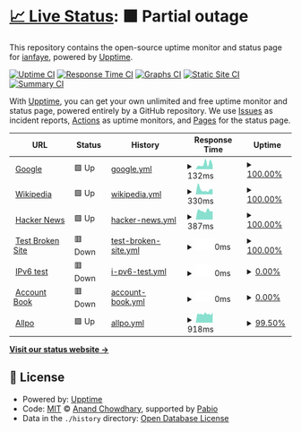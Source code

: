 # [📈 Live Status](https://robin536180.github.io/upptime_custom): <!--live status--> **🟧 Partial outage**

This repository contains the open-source uptime monitor and status page for [ianfaye](https://robin536180.github.io/upptime_custom), powered by [Upptime](https://github.com/upptime/upptime).

[![Uptime CI](https://github.com/robin536180/upptime_custom/workflows/Uptime%20CI/badge.svg)](https://github.com/robin536180/upptime_custom/actions?query=workflow%3A%22Uptime+CI%22)
[![Response Time CI](https://github.com/robin536180/upptime_custom/workflows/Response%20Time%20CI/badge.svg)](https://github.com/robin536180/upptime_custom/actions?query=workflow%3A%22Response+Time+CI%22)
[![Graphs CI](https://github.com/robin536180/upptime_custom/workflows/Graphs%20CI/badge.svg)](https://github.com/robin536180/upptime_custom/actions?query=workflow%3A%22Graphs+CI%22)
[![Static Site CI](https://github.com/robin536180/upptime_custom/workflows/Static%20Site%20CI/badge.svg)](https://github.com/robin536180/upptime_custom/actions?query=workflow%3A%22Static+Site+CI%22)
[![Summary CI](https://github.com/robin536180/upptime_custom/workflows/Summary%20CI/badge.svg)](https://github.com/robin536180/upptime_custom/actions?query=workflow%3A%22Summary+CI%22)

With [Upptime](https://upptime.js.org), you can get your own unlimited and free uptime monitor and status page, powered entirely by a GitHub repository. We use [Issues](https://github.com/robin536180/upptime_custom/issues) as incident reports, [Actions](https://github.com/robin536180/upptime_custom/actions) as uptime monitors, and [Pages](https://robin536180.github.io/upptime_custom) for the status page.

<!--start: status pages-->
<!-- This summary is generated by Upptime (https://github.com/upptime/upptime) -->
<!-- Do not edit this manually, your changes will be overwritten -->
<!-- prettier-ignore -->
| URL | Status | History | Response Time | Uptime |
| --- | ------ | ------- | ------------- | ------ |
| <img alt="" src="https://icons.duckduckgo.com/ip3/www.google.com.ico" height="13"> [Google](https://www.google.com) | 🟩 Up | [google.yml](https://github.com/robin536180/upptime_custom/commits/HEAD/history/google.yml) | <details><summary><img alt="Response time graph" src="./graphs/google/response-time-week.png" height="20"> 132ms</summary><br><a href="https://robin536180.github.io/upptime_custom/history/google"><img alt="Response time 94" src="https://img.shields.io/endpoint?url=https%3A%2F%2Fraw.githubusercontent.com%2Frobin536180%2Fupptime_custom%2FHEAD%2Fapi%2Fgoogle%2Fresponse-time.json"></a><br><a href="https://robin536180.github.io/upptime_custom/history/google"><img alt="24-hour response time 73" src="https://img.shields.io/endpoint?url=https%3A%2F%2Fraw.githubusercontent.com%2Frobin536180%2Fupptime_custom%2FHEAD%2Fapi%2Fgoogle%2Fresponse-time-day.json"></a><br><a href="https://robin536180.github.io/upptime_custom/history/google"><img alt="7-day response time 132" src="https://img.shields.io/endpoint?url=https%3A%2F%2Fraw.githubusercontent.com%2Frobin536180%2Fupptime_custom%2FHEAD%2Fapi%2Fgoogle%2Fresponse-time-week.json"></a><br><a href="https://robin536180.github.io/upptime_custom/history/google"><img alt="30-day response time 105" src="https://img.shields.io/endpoint?url=https%3A%2F%2Fraw.githubusercontent.com%2Frobin536180%2Fupptime_custom%2FHEAD%2Fapi%2Fgoogle%2Fresponse-time-month.json"></a><br><a href="https://robin536180.github.io/upptime_custom/history/google"><img alt="1-year response time 94" src="https://img.shields.io/endpoint?url=https%3A%2F%2Fraw.githubusercontent.com%2Frobin536180%2Fupptime_custom%2FHEAD%2Fapi%2Fgoogle%2Fresponse-time-year.json"></a></details> | <details><summary><a href="https://robin536180.github.io/upptime_custom/history/google">100.00%</a></summary><a href="https://robin536180.github.io/upptime_custom/history/google"><img alt="All-time uptime 100.00%" src="https://img.shields.io/endpoint?url=https%3A%2F%2Fraw.githubusercontent.com%2Frobin536180%2Fupptime_custom%2FHEAD%2Fapi%2Fgoogle%2Fuptime.json"></a><br><a href="https://robin536180.github.io/upptime_custom/history/google"><img alt="24-hour uptime 100.00%" src="https://img.shields.io/endpoint?url=https%3A%2F%2Fraw.githubusercontent.com%2Frobin536180%2Fupptime_custom%2FHEAD%2Fapi%2Fgoogle%2Fuptime-day.json"></a><br><a href="https://robin536180.github.io/upptime_custom/history/google"><img alt="7-day uptime 100.00%" src="https://img.shields.io/endpoint?url=https%3A%2F%2Fraw.githubusercontent.com%2Frobin536180%2Fupptime_custom%2FHEAD%2Fapi%2Fgoogle%2Fuptime-week.json"></a><br><a href="https://robin536180.github.io/upptime_custom/history/google"><img alt="30-day uptime 100.00%" src="https://img.shields.io/endpoint?url=https%3A%2F%2Fraw.githubusercontent.com%2Frobin536180%2Fupptime_custom%2FHEAD%2Fapi%2Fgoogle%2Fuptime-month.json"></a><br><a href="https://robin536180.github.io/upptime_custom/history/google"><img alt="1-year uptime 100.00%" src="https://img.shields.io/endpoint?url=https%3A%2F%2Fraw.githubusercontent.com%2Frobin536180%2Fupptime_custom%2FHEAD%2Fapi%2Fgoogle%2Fuptime-year.json"></a></details>
| <img alt="" src="https://icons.duckduckgo.com/ip3/en.wikipedia.org.ico" height="13"> [Wikipedia](https://en.wikipedia.org) | 🟩 Up | [wikipedia.yml](https://github.com/robin536180/upptime_custom/commits/HEAD/history/wikipedia.yml) | <details><summary><img alt="Response time graph" src="./graphs/wikipedia/response-time-week.png" height="20"> 330ms</summary><br><a href="https://robin536180.github.io/upptime_custom/history/wikipedia"><img alt="Response time 256" src="https://img.shields.io/endpoint?url=https%3A%2F%2Fraw.githubusercontent.com%2Frobin536180%2Fupptime_custom%2FHEAD%2Fapi%2Fwikipedia%2Fresponse-time.json"></a><br><a href="https://robin536180.github.io/upptime_custom/history/wikipedia"><img alt="24-hour response time 660" src="https://img.shields.io/endpoint?url=https%3A%2F%2Fraw.githubusercontent.com%2Frobin536180%2Fupptime_custom%2FHEAD%2Fapi%2Fwikipedia%2Fresponse-time-day.json"></a><br><a href="https://robin536180.github.io/upptime_custom/history/wikipedia"><img alt="7-day response time 330" src="https://img.shields.io/endpoint?url=https%3A%2F%2Fraw.githubusercontent.com%2Frobin536180%2Fupptime_custom%2FHEAD%2Fapi%2Fwikipedia%2Fresponse-time-week.json"></a><br><a href="https://robin536180.github.io/upptime_custom/history/wikipedia"><img alt="30-day response time 276" src="https://img.shields.io/endpoint?url=https%3A%2F%2Fraw.githubusercontent.com%2Frobin536180%2Fupptime_custom%2FHEAD%2Fapi%2Fwikipedia%2Fresponse-time-month.json"></a><br><a href="https://robin536180.github.io/upptime_custom/history/wikipedia"><img alt="1-year response time 256" src="https://img.shields.io/endpoint?url=https%3A%2F%2Fraw.githubusercontent.com%2Frobin536180%2Fupptime_custom%2FHEAD%2Fapi%2Fwikipedia%2Fresponse-time-year.json"></a></details> | <details><summary><a href="https://robin536180.github.io/upptime_custom/history/wikipedia">100.00%</a></summary><a href="https://robin536180.github.io/upptime_custom/history/wikipedia"><img alt="All-time uptime 100.00%" src="https://img.shields.io/endpoint?url=https%3A%2F%2Fraw.githubusercontent.com%2Frobin536180%2Fupptime_custom%2FHEAD%2Fapi%2Fwikipedia%2Fuptime.json"></a><br><a href="https://robin536180.github.io/upptime_custom/history/wikipedia"><img alt="24-hour uptime 100.00%" src="https://img.shields.io/endpoint?url=https%3A%2F%2Fraw.githubusercontent.com%2Frobin536180%2Fupptime_custom%2FHEAD%2Fapi%2Fwikipedia%2Fuptime-day.json"></a><br><a href="https://robin536180.github.io/upptime_custom/history/wikipedia"><img alt="7-day uptime 100.00%" src="https://img.shields.io/endpoint?url=https%3A%2F%2Fraw.githubusercontent.com%2Frobin536180%2Fupptime_custom%2FHEAD%2Fapi%2Fwikipedia%2Fuptime-week.json"></a><br><a href="https://robin536180.github.io/upptime_custom/history/wikipedia"><img alt="30-day uptime 100.00%" src="https://img.shields.io/endpoint?url=https%3A%2F%2Fraw.githubusercontent.com%2Frobin536180%2Fupptime_custom%2FHEAD%2Fapi%2Fwikipedia%2Fuptime-month.json"></a><br><a href="https://robin536180.github.io/upptime_custom/history/wikipedia"><img alt="1-year uptime 100.00%" src="https://img.shields.io/endpoint?url=https%3A%2F%2Fraw.githubusercontent.com%2Frobin536180%2Fupptime_custom%2FHEAD%2Fapi%2Fwikipedia%2Fuptime-year.json"></a></details>
| <img alt="" src="https://icons.duckduckgo.com/ip3/news.ycombinator.com.ico" height="13"> [Hacker News](https://news.ycombinator.com) | 🟩 Up | [hacker-news.yml](https://github.com/robin536180/upptime_custom/commits/HEAD/history/hacker-news.yml) | <details><summary><img alt="Response time graph" src="./graphs/hacker-news/response-time-week.png" height="20"> 387ms</summary><br><a href="https://robin536180.github.io/upptime_custom/history/hacker-news"><img alt="Response time 332" src="https://img.shields.io/endpoint?url=https%3A%2F%2Fraw.githubusercontent.com%2Frobin536180%2Fupptime_custom%2FHEAD%2Fapi%2Fhacker-news%2Fresponse-time.json"></a><br><a href="https://robin536180.github.io/upptime_custom/history/hacker-news"><img alt="24-hour response time 424" src="https://img.shields.io/endpoint?url=https%3A%2F%2Fraw.githubusercontent.com%2Frobin536180%2Fupptime_custom%2FHEAD%2Fapi%2Fhacker-news%2Fresponse-time-day.json"></a><br><a href="https://robin536180.github.io/upptime_custom/history/hacker-news"><img alt="7-day response time 387" src="https://img.shields.io/endpoint?url=https%3A%2F%2Fraw.githubusercontent.com%2Frobin536180%2Fupptime_custom%2FHEAD%2Fapi%2Fhacker-news%2Fresponse-time-week.json"></a><br><a href="https://robin536180.github.io/upptime_custom/history/hacker-news"><img alt="30-day response time 347" src="https://img.shields.io/endpoint?url=https%3A%2F%2Fraw.githubusercontent.com%2Frobin536180%2Fupptime_custom%2FHEAD%2Fapi%2Fhacker-news%2Fresponse-time-month.json"></a><br><a href="https://robin536180.github.io/upptime_custom/history/hacker-news"><img alt="1-year response time 332" src="https://img.shields.io/endpoint?url=https%3A%2F%2Fraw.githubusercontent.com%2Frobin536180%2Fupptime_custom%2FHEAD%2Fapi%2Fhacker-news%2Fresponse-time-year.json"></a></details> | <details><summary><a href="https://robin536180.github.io/upptime_custom/history/hacker-news">100.00%</a></summary><a href="https://robin536180.github.io/upptime_custom/history/hacker-news"><img alt="All-time uptime 100.00%" src="https://img.shields.io/endpoint?url=https%3A%2F%2Fraw.githubusercontent.com%2Frobin536180%2Fupptime_custom%2FHEAD%2Fapi%2Fhacker-news%2Fuptime.json"></a><br><a href="https://robin536180.github.io/upptime_custom/history/hacker-news"><img alt="24-hour uptime 100.00%" src="https://img.shields.io/endpoint?url=https%3A%2F%2Fraw.githubusercontent.com%2Frobin536180%2Fupptime_custom%2FHEAD%2Fapi%2Fhacker-news%2Fuptime-day.json"></a><br><a href="https://robin536180.github.io/upptime_custom/history/hacker-news"><img alt="7-day uptime 100.00%" src="https://img.shields.io/endpoint?url=https%3A%2F%2Fraw.githubusercontent.com%2Frobin536180%2Fupptime_custom%2FHEAD%2Fapi%2Fhacker-news%2Fuptime-week.json"></a><br><a href="https://robin536180.github.io/upptime_custom/history/hacker-news"><img alt="30-day uptime 100.00%" src="https://img.shields.io/endpoint?url=https%3A%2F%2Fraw.githubusercontent.com%2Frobin536180%2Fupptime_custom%2FHEAD%2Fapi%2Fhacker-news%2Fuptime-month.json"></a><br><a href="https://robin536180.github.io/upptime_custom/history/hacker-news"><img alt="1-year uptime 100.00%" src="https://img.shields.io/endpoint?url=https%3A%2F%2Fraw.githubusercontent.com%2Frobin536180%2Fupptime_custom%2FHEAD%2Fapi%2Fhacker-news%2Fuptime-year.json"></a></details>
| <img alt="" src="https://icons.duckduckgo.com/ip3/thissitedoesnotexist.koj.co.ico" height="13"> [Test Broken Site](https://thissitedoesnotexist.koj.co) | 🟥 Down | [test-broken-site.yml](https://github.com/robin536180/upptime_custom/commits/HEAD/history/test-broken-site.yml) | <details><summary><img alt="Response time graph" src="./graphs/test-broken-site/response-time-week.png" height="20"> 0ms</summary><br><a href="https://robin536180.github.io/upptime_custom/history/test-broken-site"><img alt="Response time 0" src="https://img.shields.io/endpoint?url=https%3A%2F%2Fraw.githubusercontent.com%2Frobin536180%2Fupptime_custom%2FHEAD%2Fapi%2Ftest-broken-site%2Fresponse-time.json"></a><br><a href="https://robin536180.github.io/upptime_custom/history/test-broken-site"><img alt="24-hour response time 0" src="https://img.shields.io/endpoint?url=https%3A%2F%2Fraw.githubusercontent.com%2Frobin536180%2Fupptime_custom%2FHEAD%2Fapi%2Ftest-broken-site%2Fresponse-time-day.json"></a><br><a href="https://robin536180.github.io/upptime_custom/history/test-broken-site"><img alt="7-day response time 0" src="https://img.shields.io/endpoint?url=https%3A%2F%2Fraw.githubusercontent.com%2Frobin536180%2Fupptime_custom%2FHEAD%2Fapi%2Ftest-broken-site%2Fresponse-time-week.json"></a><br><a href="https://robin536180.github.io/upptime_custom/history/test-broken-site"><img alt="30-day response time 0" src="https://img.shields.io/endpoint?url=https%3A%2F%2Fraw.githubusercontent.com%2Frobin536180%2Fupptime_custom%2FHEAD%2Fapi%2Ftest-broken-site%2Fresponse-time-month.json"></a><br><a href="https://robin536180.github.io/upptime_custom/history/test-broken-site"><img alt="1-year response time 0" src="https://img.shields.io/endpoint?url=https%3A%2F%2Fraw.githubusercontent.com%2Frobin536180%2Fupptime_custom%2FHEAD%2Fapi%2Ftest-broken-site%2Fresponse-time-year.json"></a></details> | <details><summary><a href="https://robin536180.github.io/upptime_custom/history/test-broken-site">100.00%</a></summary><a href="https://robin536180.github.io/upptime_custom/history/test-broken-site"><img alt="All-time uptime 100.00%" src="https://img.shields.io/endpoint?url=https%3A%2F%2Fraw.githubusercontent.com%2Frobin536180%2Fupptime_custom%2FHEAD%2Fapi%2Ftest-broken-site%2Fuptime.json"></a><br><a href="https://robin536180.github.io/upptime_custom/history/test-broken-site"><img alt="24-hour uptime 100.00%" src="https://img.shields.io/endpoint?url=https%3A%2F%2Fraw.githubusercontent.com%2Frobin536180%2Fupptime_custom%2FHEAD%2Fapi%2Ftest-broken-site%2Fuptime-day.json"></a><br><a href="https://robin536180.github.io/upptime_custom/history/test-broken-site"><img alt="7-day uptime 100.00%" src="https://img.shields.io/endpoint?url=https%3A%2F%2Fraw.githubusercontent.com%2Frobin536180%2Fupptime_custom%2FHEAD%2Fapi%2Ftest-broken-site%2Fuptime-week.json"></a><br><a href="https://robin536180.github.io/upptime_custom/history/test-broken-site"><img alt="30-day uptime 100.00%" src="https://img.shields.io/endpoint?url=https%3A%2F%2Fraw.githubusercontent.com%2Frobin536180%2Fupptime_custom%2FHEAD%2Fapi%2Ftest-broken-site%2Fuptime-month.json"></a><br><a href="https://robin536180.github.io/upptime_custom/history/test-broken-site"><img alt="1-year uptime 100.00%" src="https://img.shields.io/endpoint?url=https%3A%2F%2Fraw.githubusercontent.com%2Frobin536180%2Fupptime_custom%2FHEAD%2Fapi%2Ftest-broken-site%2Fuptime-year.json"></a></details>
| <img alt="" src="https://icons.duckduckgo.com/ip3/null.ico" height="13"> [IPv6 test](forwardemail.net) | 🟥 Down | [i-pv6-test.yml](https://github.com/robin536180/upptime_custom/commits/HEAD/history/i-pv6-test.yml) | <details><summary><img alt="Response time graph" src="./graphs/i-pv6-test/response-time-week.png" height="20"> 0ms</summary><br><a href="https://robin536180.github.io/upptime_custom/history/i-pv6-test"><img alt="Response time 847" src="https://img.shields.io/endpoint?url=https%3A%2F%2Fraw.githubusercontent.com%2Frobin536180%2Fupptime_custom%2FHEAD%2Fapi%2Fi-pv6-test%2Fresponse-time.json"></a><br><a href="https://robin536180.github.io/upptime_custom/history/i-pv6-test"><img alt="24-hour response time 0" src="https://img.shields.io/endpoint?url=https%3A%2F%2Fraw.githubusercontent.com%2Frobin536180%2Fupptime_custom%2FHEAD%2Fapi%2Fi-pv6-test%2Fresponse-time-day.json"></a><br><a href="https://robin536180.github.io/upptime_custom/history/i-pv6-test"><img alt="7-day response time 0" src="https://img.shields.io/endpoint?url=https%3A%2F%2Fraw.githubusercontent.com%2Frobin536180%2Fupptime_custom%2FHEAD%2Fapi%2Fi-pv6-test%2Fresponse-time-week.json"></a><br><a href="https://robin536180.github.io/upptime_custom/history/i-pv6-test"><img alt="30-day response time 0" src="https://img.shields.io/endpoint?url=https%3A%2F%2Fraw.githubusercontent.com%2Frobin536180%2Fupptime_custom%2FHEAD%2Fapi%2Fi-pv6-test%2Fresponse-time-month.json"></a><br><a href="https://robin536180.github.io/upptime_custom/history/i-pv6-test"><img alt="1-year response time 847" src="https://img.shields.io/endpoint?url=https%3A%2F%2Fraw.githubusercontent.com%2Frobin536180%2Fupptime_custom%2FHEAD%2Fapi%2Fi-pv6-test%2Fresponse-time-year.json"></a></details> | <details><summary><a href="https://robin536180.github.io/upptime_custom/history/i-pv6-test">0.00%</a></summary><a href="https://robin536180.github.io/upptime_custom/history/i-pv6-test"><img alt="All-time uptime 76.36%" src="https://img.shields.io/endpoint?url=https%3A%2F%2Fraw.githubusercontent.com%2Frobin536180%2Fupptime_custom%2FHEAD%2Fapi%2Fi-pv6-test%2Fuptime.json"></a><br><a href="https://robin536180.github.io/upptime_custom/history/i-pv6-test"><img alt="24-hour uptime 0.00%" src="https://img.shields.io/endpoint?url=https%3A%2F%2Fraw.githubusercontent.com%2Frobin536180%2Fupptime_custom%2FHEAD%2Fapi%2Fi-pv6-test%2Fuptime-day.json"></a><br><a href="https://robin536180.github.io/upptime_custom/history/i-pv6-test"><img alt="7-day uptime 0.00%" src="https://img.shields.io/endpoint?url=https%3A%2F%2Fraw.githubusercontent.com%2Frobin536180%2Fupptime_custom%2FHEAD%2Fapi%2Fi-pv6-test%2Fuptime-week.json"></a><br><a href="https://robin536180.github.io/upptime_custom/history/i-pv6-test"><img alt="30-day uptime 1.38%" src="https://img.shields.io/endpoint?url=https%3A%2F%2Fraw.githubusercontent.com%2Frobin536180%2Fupptime_custom%2FHEAD%2Fapi%2Fi-pv6-test%2Fuptime-month.json"></a><br><a href="https://robin536180.github.io/upptime_custom/history/i-pv6-test"><img alt="1-year uptime 76.36%" src="https://img.shields.io/endpoint?url=https%3A%2F%2Fraw.githubusercontent.com%2Frobin536180%2Fupptime_custom%2FHEAD%2Fapi%2Fi-pv6-test%2Fuptime-year.json"></a></details>
| <img alt="" src="https://icons.duckduckgo.com/ip3/60f170e9d42ff71a9236b89c5a8db75e.loophole.site.ico" height="13"> [Account Book](https://60f170e9d42ff71a9236b89c5a8db75e.loophole.site) | 🟥 Down | [account-book.yml](https://github.com/robin536180/upptime_custom/commits/HEAD/history/account-book.yml) | <details><summary><img alt="Response time graph" src="./graphs/account-book/response-time-week.png" height="20"> 0ms</summary><br><a href="https://robin536180.github.io/upptime_custom/history/account-book"><img alt="Response time 781" src="https://img.shields.io/endpoint?url=https%3A%2F%2Fraw.githubusercontent.com%2Frobin536180%2Fupptime_custom%2FHEAD%2Fapi%2Faccount-book%2Fresponse-time.json"></a><br><a href="https://robin536180.github.io/upptime_custom/history/account-book"><img alt="24-hour response time 0" src="https://img.shields.io/endpoint?url=https%3A%2F%2Fraw.githubusercontent.com%2Frobin536180%2Fupptime_custom%2FHEAD%2Fapi%2Faccount-book%2Fresponse-time-day.json"></a><br><a href="https://robin536180.github.io/upptime_custom/history/account-book"><img alt="7-day response time 0" src="https://img.shields.io/endpoint?url=https%3A%2F%2Fraw.githubusercontent.com%2Frobin536180%2Fupptime_custom%2FHEAD%2Fapi%2Faccount-book%2Fresponse-time-week.json"></a><br><a href="https://robin536180.github.io/upptime_custom/history/account-book"><img alt="30-day response time 0" src="https://img.shields.io/endpoint?url=https%3A%2F%2Fraw.githubusercontent.com%2Frobin536180%2Fupptime_custom%2FHEAD%2Fapi%2Faccount-book%2Fresponse-time-month.json"></a><br><a href="https://robin536180.github.io/upptime_custom/history/account-book"><img alt="1-year response time 781" src="https://img.shields.io/endpoint?url=https%3A%2F%2Fraw.githubusercontent.com%2Frobin536180%2Fupptime_custom%2FHEAD%2Fapi%2Faccount-book%2Fresponse-time-year.json"></a></details> | <details><summary><a href="https://robin536180.github.io/upptime_custom/history/account-book">0.00%</a></summary><a href="https://robin536180.github.io/upptime_custom/history/account-book"><img alt="All-time uptime 0.67%" src="https://img.shields.io/endpoint?url=https%3A%2F%2Fraw.githubusercontent.com%2Frobin536180%2Fupptime_custom%2FHEAD%2Fapi%2Faccount-book%2Fuptime.json"></a><br><a href="https://robin536180.github.io/upptime_custom/history/account-book"><img alt="24-hour uptime 0.00%" src="https://img.shields.io/endpoint?url=https%3A%2F%2Fraw.githubusercontent.com%2Frobin536180%2Fupptime_custom%2FHEAD%2Fapi%2Faccount-book%2Fuptime-day.json"></a><br><a href="https://robin536180.github.io/upptime_custom/history/account-book"><img alt="7-day uptime 0.00%" src="https://img.shields.io/endpoint?url=https%3A%2F%2Fraw.githubusercontent.com%2Frobin536180%2Fupptime_custom%2FHEAD%2Fapi%2Faccount-book%2Fuptime-week.json"></a><br><a href="https://robin536180.github.io/upptime_custom/history/account-book"><img alt="30-day uptime 1.38%" src="https://img.shields.io/endpoint?url=https%3A%2F%2Fraw.githubusercontent.com%2Frobin536180%2Fupptime_custom%2FHEAD%2Fapi%2Faccount-book%2Fuptime-month.json"></a><br><a href="https://robin536180.github.io/upptime_custom/history/account-book"><img alt="1-year uptime 0.67%" src="https://img.shields.io/endpoint?url=https%3A%2F%2Fraw.githubusercontent.com%2Frobin536180%2Fupptime_custom%2FHEAD%2Fapi%2Faccount-book%2Fuptime-year.json"></a></details>
| <img alt="" src="https://icons.duckduckgo.com/ip3/agent.dev.allpo.com.au.ico" height="13"> [Allpo](https://agent.dev.allpo.com.au) | 🟩 Up | [allpo.yml](https://github.com/robin536180/upptime_custom/commits/HEAD/history/allpo.yml) | <details><summary><img alt="Response time graph" src="./graphs/allpo/response-time-week.png" height="20"> 918ms</summary><br><a href="https://robin536180.github.io/upptime_custom/history/allpo"><img alt="Response time 872" src="https://img.shields.io/endpoint?url=https%3A%2F%2Fraw.githubusercontent.com%2Frobin536180%2Fupptime_custom%2FHEAD%2Fapi%2Fallpo%2Fresponse-time.json"></a><br><a href="https://robin536180.github.io/upptime_custom/history/allpo"><img alt="24-hour response time 870" src="https://img.shields.io/endpoint?url=https%3A%2F%2Fraw.githubusercontent.com%2Frobin536180%2Fupptime_custom%2FHEAD%2Fapi%2Fallpo%2Fresponse-time-day.json"></a><br><a href="https://robin536180.github.io/upptime_custom/history/allpo"><img alt="7-day response time 918" src="https://img.shields.io/endpoint?url=https%3A%2F%2Fraw.githubusercontent.com%2Frobin536180%2Fupptime_custom%2FHEAD%2Fapi%2Fallpo%2Fresponse-time-week.json"></a><br><a href="https://robin536180.github.io/upptime_custom/history/allpo"><img alt="30-day response time 892" src="https://img.shields.io/endpoint?url=https%3A%2F%2Fraw.githubusercontent.com%2Frobin536180%2Fupptime_custom%2FHEAD%2Fapi%2Fallpo%2Fresponse-time-month.json"></a><br><a href="https://robin536180.github.io/upptime_custom/history/allpo"><img alt="1-year response time 872" src="https://img.shields.io/endpoint?url=https%3A%2F%2Fraw.githubusercontent.com%2Frobin536180%2Fupptime_custom%2FHEAD%2Fapi%2Fallpo%2Fresponse-time-year.json"></a></details> | <details><summary><a href="https://robin536180.github.io/upptime_custom/history/allpo">99.50%</a></summary><a href="https://robin536180.github.io/upptime_custom/history/allpo"><img alt="All-time uptime 99.91%" src="https://img.shields.io/endpoint?url=https%3A%2F%2Fraw.githubusercontent.com%2Frobin536180%2Fupptime_custom%2FHEAD%2Fapi%2Fallpo%2Fuptime.json"></a><br><a href="https://robin536180.github.io/upptime_custom/history/allpo"><img alt="24-hour uptime 100.00%" src="https://img.shields.io/endpoint?url=https%3A%2F%2Fraw.githubusercontent.com%2Frobin536180%2Fupptime_custom%2FHEAD%2Fapi%2Fallpo%2Fuptime-day.json"></a><br><a href="https://robin536180.github.io/upptime_custom/history/allpo"><img alt="7-day uptime 99.50%" src="https://img.shields.io/endpoint?url=https%3A%2F%2Fraw.githubusercontent.com%2Frobin536180%2Fupptime_custom%2FHEAD%2Fapi%2Fallpo%2Fuptime-week.json"></a><br><a href="https://robin536180.github.io/upptime_custom/history/allpo"><img alt="30-day uptime 99.88%" src="https://img.shields.io/endpoint?url=https%3A%2F%2Fraw.githubusercontent.com%2Frobin536180%2Fupptime_custom%2FHEAD%2Fapi%2Fallpo%2Fuptime-month.json"></a><br><a href="https://robin536180.github.io/upptime_custom/history/allpo"><img alt="1-year uptime 99.91%" src="https://img.shields.io/endpoint?url=https%3A%2F%2Fraw.githubusercontent.com%2Frobin536180%2Fupptime_custom%2FHEAD%2Fapi%2Fallpo%2Fuptime-year.json"></a></details>

<!--end: status pages-->

[**Visit our status website →**](https://robin536180.github.io/upptime_custom)

## 📄 License

- Powered by: [Upptime](https://github.com/upptime/upptime)
- Code: [MIT](./LICENSE) © [Anand Chowdhary](https://anandchowdhary.com), supported by [Pabio](https://pabio.com)
- Data in the `./history` directory: [Open Database License](https://opendatacommons.org/licenses/odbl/1-0/)
